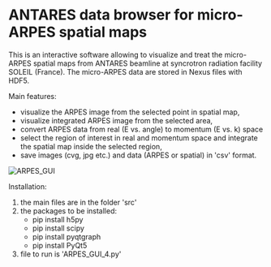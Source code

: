 # ANTARES data browser for micro-ARPES spatial maps

This is an interactive software allowing to visualize and treat the micro-ARPES spatial maps from ANTARES beamline at syncrotron radiation facility SOLEIL (France).
The micro-ARPES data are stored in Nexus files with HDF5.

Main features:
- visualize the ARPES image from the selected point in spatial map,
- visualize integrated ARPES image from the selected area,
- convert ARPES data from real (E vs. angle) to momentum (E vs. k) space
- select the region of interest in real and momentum space and integrate the spatial map inside the selected region,
- save images (cvg, jpg etc.) and data (ARPES or spatial) in 'csv' format. 

![ARPES_GUI](https://user-images.githubusercontent.com/81705695/149383129-2ddd80c9-31a8-4cee-94b3-6241c02d6483.png)

Installation: 
1. the main files are in the folder 'src' 
2. the packages to be installed:
     - pip install h5py 
     - pip install scipy 
     - pip install pyqtgraph 
     - pip install PyQt5 
3. file to run is 'ARPES_GUI_4.py'
      
